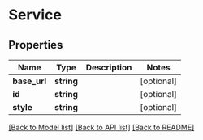 # Service

## Properties
Name | Type | Description | Notes
------------ | ------------- | ------------- | -------------
**base_url** | **string** |  | [optional] 
**id** | **string** |  | [optional] 
**style** | **string** |  | [optional] 

[[Back to Model list]](../README.md#documentation-for-models) [[Back to API list]](../README.md#documentation-for-api-endpoints) [[Back to README]](../README.md)


